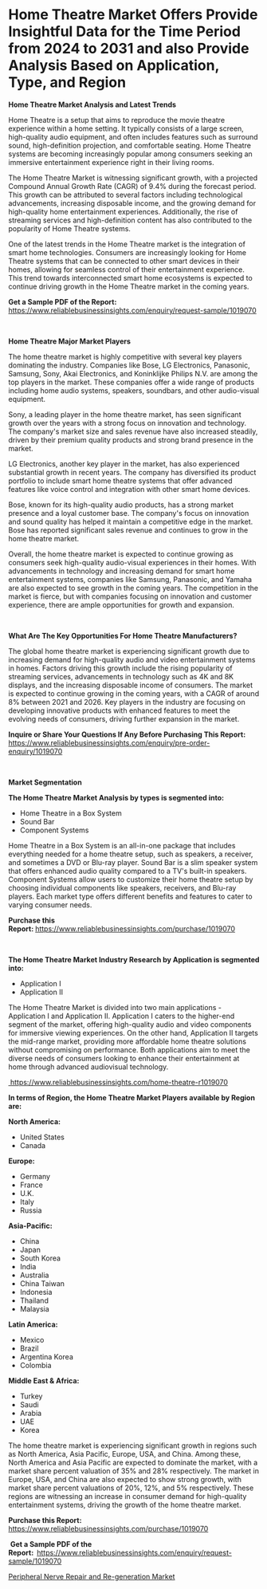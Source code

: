 <p><h1>Home Theatre Market Offers Provide Insightful Data for the Time Period from 2024 to 2031 and also Provide Analysis Based on Application, Type, and Region</h1></p><p><strong>Home Theatre Market Analysis and Latest Trends</strong></p>
<p><p>Home Theatre is a setup that aims to reproduce the movie theatre experience within a home setting. It typically consists of a large screen, high-quality audio equipment, and often includes features such as surround sound, high-definition projection, and comfortable seating. Home Theatre systems are becoming increasingly popular among consumers seeking an immersive entertainment experience right in their living rooms.</p><p>The Home Theatre Market is witnessing significant growth, with a projected Compound Annual Growth Rate (CAGR) of 9.4% during the forecast period. This growth can be attributed to several factors including technological advancements, increasing disposable income, and the growing demand for high-quality home entertainment experiences. Additionally, the rise of streaming services and high-definition content has also contributed to the popularity of Home Theatre systems.</p><p>One of the latest trends in the Home Theatre market is the integration of smart home technologies. Consumers are increasingly looking for Home Theatre systems that can be connected to other smart devices in their homes, allowing for seamless control of their entertainment experience. This trend towards interconnected smart home ecosystems is expected to continue driving growth in the Home Theatre market in the coming years.</p></p>
<p><strong>Get a Sample PDF of the Report:&nbsp;</strong> <a href="https://www.reliablebusinessinsights.com/enquiry/request-sample/1019070">https://www.reliablebusinessinsights.com/enquiry/request-sample/1019070</a></p>
<p>&nbsp;</p>
<p><strong>Home Theatre Major Market Players</strong></p>
<p><p>The home theatre market is highly competitive with several key players dominating the industry. Companies like Bose, LG Electronics, Panasonic, Samsung, Sony, Akai Electronics, and Koninklijke Philips N.V. are among the top players in the market. These companies offer a wide range of products including home audio systems, speakers, soundbars, and other audio-visual equipment.</p><p>Sony, a leading player in the home theatre market, has seen significant growth over the years with a strong focus on innovation and technology. The company's market size and sales revenue have also increased steadily, driven by their premium quality products and strong brand presence in the market.</p><p>LG Electronics, another key player in the market, has also experienced substantial growth in recent years. The company has diversified its product portfolio to include smart home theatre systems that offer advanced features like voice control and integration with other smart home devices.</p><p>Bose, known for its high-quality audio products, has a strong market presence and a loyal customer base. The company's focus on innovation and sound quality has helped it maintain a competitive edge in the market. Bose has reported significant sales revenue and continues to grow in the home theatre market.</p><p>Overall, the home theatre market is expected to continue growing as consumers seek high-quality audio-visual experiences in their homes. With advancements in technology and increasing demand for smart home entertainment systems, companies like Samsung, Panasonic, and Yamaha are also expected to see growth in the coming years. The competition in the market is fierce, but with companies focusing on innovation and customer experience, there are ample opportunities for growth and expansion.</p></p>
<p>&nbsp;</p>
<p><strong>What Are The Key Opportunities For Home Theatre Manufacturers?</strong></p>
<p><p>The global home theatre market is experiencing significant growth due to increasing demand for high-quality audio and video entertainment systems in homes. Factors driving this growth include the rising popularity of streaming services, advancements in technology such as 4K and 8K displays, and the increasing disposable income of consumers. The market is expected to continue growing in the coming years, with a CAGR of around 8% between 2021 and 2026. Key players in the industry are focusing on developing innovative products with enhanced features to meet the evolving needs of consumers, driving further expansion in the market.</p></p>
<p><strong>Inquire or Share Your Questions If Any Before Purchasing This Report:</strong> <a href="https://www.reliablebusinessinsights.com/enquiry/pre-order-enquiry/1019070">https://www.reliablebusinessinsights.com/enquiry/pre-order-enquiry/1019070</a></p>
<p>&nbsp;</p>
<p><strong>Market Segmentation</strong></p>
<p><strong>The Home Theatre Market Analysis by types is segmented into:</strong></p>
<p><ul><li>Home Theatre in a Box System</li><li>Sound Bar</li><li>Component Systems</li></ul></p>
<p><p>Home Theatre in a Box System is an all-in-one package that includes everything needed for a home theatre setup, such as speakers, a receiver, and sometimes a DVD or Blu-ray player. Sound Bar is a slim speaker system that offers enhanced audio quality compared to a TV's built-in speakers. Component Systems allow users to customize their home theatre setup by choosing individual components like speakers, receivers, and Blu-ray players. Each market type offers different benefits and features to cater to varying consumer needs.</p></p>
<p><strong>Purchase this Report:&nbsp;</strong><a href="https://www.reliablebusinessinsights.com/purchase/1019070">https://www.reliablebusinessinsights.com/purchase/1019070</a></p>
<p>&nbsp;</p>
<p><strong>The Home Theatre Market Industry Research by Application is segmented into:</strong></p>
<p><ul><li>Application I</li><li>Application II</li></ul></p>
<p><p>The Home Theatre Market is divided into two main applications - Application I and Application II. Application I caters to the higher-end segment of the market, offering high-quality audio and video components for immersive viewing experiences. On the other hand, Application II targets the mid-range market, providing more affordable home theatre solutions without compromising on performance. Both applications aim to meet the diverse needs of consumers looking to enhance their entertainment at home through advanced audiovisual technology.</p></p>
<p><a href="https://www.reliablebusinessinsights.com/home-theatre-r1019070">&nbsp;https://www.reliablebusinessinsights.com/home-theatre-r1019070</a></p>
<p><strong>In terms of Region, the Home Theatre Market Players available by Region are:</strong></p>
<p>
    <p> <strong> North America: </strong>
        <ul>
            <li>United States</li>
            <li>Canada</li>
        </ul>
        </p> 
    <p> <strong> Europe: </strong>
        <ul>
            <li>Germany</li>
            <li>France</li>
            <li>U.K.</li>
            <li>Italy</li>
            <li>Russia</li>
        </ul>
        </p> 
    <p> <strong> Asia-Pacific: </strong>
        <ul>
            <li>China</li>
            <li>Japan</li>
            <li>South Korea</li>
            <li>India</li>
            <li>Australia</li>
            <li>China Taiwan</li>
            <li>Indonesia</li>
            <li>Thailand</li>
            <li>Malaysia</li>
        </ul>
        </p> 
    <p> <strong> Latin America: </strong>
        <ul>
            <li>Mexico</li>
            <li>Brazil</li>
            <li>Argentina Korea</li>
            <li>Colombia</li>
        </ul>
        </p> 
    <p> <strong> Middle East & Africa: </strong>
        <ul>
            <li>Turkey</li>
            <li>Saudi</li>
            <li>Arabia</li>
            <li>UAE</li>
            <li>Korea</li>
        </ul>
    </p>
    </p>
<p><p>The home theatre market is experiencing significant growth in regions such as North America, Asia Pacific, Europe, USA, and China. Among these, North America and Asia Pacific are expected to dominate the market, with a market share percent valuation of 35% and 28% respectively. The market in Europe, USA, and China are also expected to show strong growth, with market share percent valuations of 20%, 12%, and 5% respectively. These regions are witnessing an increase in consumer demand for high-quality entertainment systems, driving the growth of the home theatre market.</p></p>
<p><strong>Purchase this Report: </strong><a href="https://www.reliablebusinessinsights.com/purchase/1019070">https://www.reliablebusinessinsights.com/purchase/1019070</a></p>
<p>&nbsp;<strong>Get a Sample PDF of the Report:&nbsp;&nbsp;</strong><a href="https://www.reliablebusinessinsights.com/enquiry/request-sample/1019070">https://www.reliablebusinessinsights.com/enquiry/request-sample/1019070</a></p>
<p><strong></strong></p>
<p><p><a href="https://github.com/lbird53714/Market-Research-Report-List-4/blob/main/peripheral-nerve-repair-and-re-generation-market.md">Peripheral Nerve Repair and Re-generation Market</a></p></p>